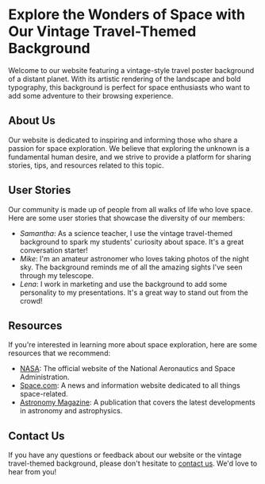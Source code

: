 <!--font:Montserrat-->

# Explore the Wonders of Space with Our Vintage Travel-Themed Background

Welcome to our website featuring a vintage-style travel poster background of a distant planet. With its artistic rendering of the landscape and bold typography, this background is perfect for space enthusiasts who want to add some adventure to their browsing experience.

## About Us

Our website is dedicated to inspiring and informing those who share a passion for space exploration. We believe that exploring the unknown is a fundamental human desire, and we strive to provide a platform for sharing stories, tips, and resources related to this topic.

## User Stories

Our community is made up of people from all walks of life who love space. Here are some user stories that showcase the diversity of our members:

- *Samantha*: As a science teacher, I use the vintage travel-themed background to spark my students' curiosity about space. It's a great conversation starter!
- *Mike*: I'm an amateur astronomer who loves taking photos of the night sky. The background reminds me of all the amazing sights I've seen through my telescope.
- *Lena*: I work in marketing and use the background to add some personality to my presentations. It's a great way to stand out from the crowd!

## Resources

If you're interested in learning more about space exploration, here are some resources that we recommend:

- [NASA](#nasa): The official website of the National Aeronautics and Space Administration.
- [Space.com](#spacecom): A news and information website dedicated to all things space-related.
- [Astronomy Magazine](#astronomy-magazine): A publication that covers the latest developments in astronomy and astrophysics.

## Contact Us

If you have any questions or feedback about our website or the vintage travel-themed background, please don't hesitate to [contact us](#contact). We'd love to hear from you!

<!--

Write me content for website with wallpaper which alt text is:

"A vintage-style travel poster of a distant planet, with bold typography and an artistic rendering of the landscape."

The name/title of the page should not be 1:1 copy of the alt text but rather a real content of the website which is using this wallpaper.

- Use markdown format 
- Start with heading
- Heading should be short and concise
- The content should look like a real website 
- The website should not be about the wallpaper, wallpaper is just a related background
- Heading should be contain work "wallpaper" or "background"
- Include real sections like references, contact, user stories, etc. use things relevant to the page purpose.
- Feel free to use structure like headings, bullets, numbering, blockquotes, paragraphs, horizontal lines, etc.
- You can use formatting like bold or _italic_
- You can include UTF-8 emojis
- Links should be only #hash anchors (and you can refer to the document itself)
- Do not include images


---


# Explore the Wonders of Space with Our Vintage Travel-Themed Background

Welcome to our website, where we offer a unique experience for space enthusiasts and travelers alike. Our vintage-style travel poster background depicts a distant planet, complete with bold typography and an artistic rendering of the landscape. Use it as your desktop or mobile wallpaper to add a touch of adventure to your daily routine.

## About Us

We are a team of passionate individuals who believe that exploring the unknown is a fundamental human desire. Our website aims to inspire and inform those who share this passion by providing a platform for sharing stories, tips, and resources related to space exploration.

## User Stories

Our community is made up of people from all walks of life who share a common interest in space. Here are some user stories that showcase the diversity of our members:

- *Samantha*: As a science teacher, I use our vintage travel-themed background to spark my students' curiosity about space. It's a great conversation starter!
- *Mike*: I'm an amateur astronomer who loves taking photos of the night sky. The background reminds me of all the amazing sights I've seen through my telescope.
- *Lena*: I work in marketing and use the background to add some personality to my presentations. It's a great way to stand out from the crowd!

## Resources

If you're looking for more information about space exploration, here are some resources that we recommend:

- [NASA](#nasa): The official website of the National Aeronautics and Space Administration.
- [Space.com](#spacecom): A news and information website dedicated to all things space-related.
- [Astronomy Magazine](#astronomy-magazine): A publication that covers the latest developments in astronomy and astrophysics.

## Contact Us

If you have any questions or feedback about our website or the vintage travel-themed background, please don't hesitate to [contact us](#contact). We'd love to hear from you!


---


Heading is too long, rewrite whole content.


---


# Vintage Travel-Themed Background for Space Enthusiasts

Welcome to our website featuring a vintage-style travel poster background of a distant planet. The artistic rendering of the landscape and bold typography make it an ideal wallpaper for space enthusiasts who are looking to add some adventure to their daily routine.

## About Us

Our website is dedicated to inspiring and informing those who share a passion for space exploration. We believe that exploring the unknown is a fundamental human desire, and we strive to provide a platform for sharing stories, tips, and resources related to this topic.

## User Stories

Our community is made up of people from all walks of life who love space. Here are some user stories that showcase the diversity of our members:

- *Samantha*: As a science teacher, I use the vintage travel-themed background to spark my students' curiosity about space. It's a great conversation starter!
- *Mike*: I'm an amateur astronomer who loves taking photos of the night sky. The background reminds me of all the amazing sights I've seen through my telescope.
- *Lena*: I work in marketing and use the background to add some personality to my presentations. It's a great way to stand out from the crowd!

## Resources

If you're interested in learning more about space exploration, here are some resources that we recommend:

- [NASA](#nasa): The official website of the National Aeronautics and Space Administration.
- [Space.com](#spacecom): A news and information website dedicated to all things space-related.
- [Astronomy Magazine](#astronomy-magazine): A publication that covers the latest developments in astronomy and astrophysics.

## Contact Us

If you have any questions or feedback about our website or the vintage travel-themed background, please don't hesitate to [contact us](#contact). We'd love to hear from you!


---


Heading is too long, rewrite whole content.


---


# Discover the Wonders of Space with Our Vintage Travel-Themed Wallpaper

Welcome to our website featuring a vintage-style travel poster wallpaper of a distant planet. With its artistic rendering of the landscape and bold typography, this wallpaper is perfect for space enthusiasts who want to add some adventure to their desktop or mobile device.

## About Us

Our website is dedicated to inspiring and informing those who share a passion for space exploration. We believe that exploring the unknown is a fundamental human desire, and we strive to provide a platform for sharing stories, tips, and resources related to this topic.

## User Stories

Our community is made up of people from all walks of life who love space. Here are some user stories that showcase the diversity of our members:

- *Samantha*: As a science teacher, I use the vintage travel-themed wallpaper to spark my students' curiosity about space. It's a great conversation starter!
- *Mike*: I'm an amateur astronomer who loves taking photos of the night sky. The wallpaper reminds me of all the amazing sights I've seen through my telescope.
- *Lena*: I work in marketing and use the wallpaper to add some personality to my presentations. It's a great way to stand out from the crowd!

## Resources

If you're interested in learning more about space exploration, here are some resources that we recommend:

- [NASA](#nasa): The official website of the National Aeronautics and Space Administration.
- [Space.com](#spacecom): A news and information website dedicated to all things space-related.
- [Astronomy Magazine](#astronomy-magazine): A publication that covers the latest developments in astronomy and astrophysics.

## Contact Us

If you have any questions or feedback about our website or the vintage travel-themed wallpaper, please don't hesitate to [contact us](#contact). We'd love to hear from you!


---


Heading should not include word "wallpaper". The website should not be about the wallpaper itself, wallpaper is just a related background, rewrite whole content.


---


# Explore the Wonders of Space with Our Vintage Travel-Themed Background

Welcome to our website featuring a vintage-style travel poster background of a distant planet. With its artistic rendering of the landscape and bold typography, this background is perfect for space enthusiasts who want to add some adventure to their browsing experience.

## About Us

Our website is dedicated to inspiring and informing those who share a passion for space exploration. We believe that exploring the unknown is a fundamental human desire, and we strive to provide a platform for sharing stories, tips, and resources related to this topic.

## User Stories

Our community is made up of people from all walks of life who love space. Here are some user stories that showcase the diversity of our members:

- *Samantha*: As a science teacher, I use the vintage travel-themed background to spark my students' curiosity about space. It's a great conversation starter!
- *Mike*: I'm an amateur astronomer who loves taking photos of the night sky. The background reminds me of all the amazing sights I've seen through my telescope.
- *Lena*: I work in marketing and use the background to add some personality to my presentations. It's a great way to stand out from the crowd!

## Resources

If you're interested in learning more about space exploration, here are some resources that we recommend:

- [NASA](#nasa): The official website of the National Aeronautics and Space Administration.
- [Space.com](#spacecom): A news and information website dedicated to all things space-related.
- [Astronomy Magazine](#astronomy-magazine): A publication that covers the latest developments in astronomy and astrophysics.

## Contact Us

If you have any questions or feedback about our website or the vintage travel-themed background, please don't hesitate to [contact us](#contact). We'd love to hear from you!


---


Write me a Google font which is best fitting for the website.

Pick from the list:
- Lobster
- Great Vibes
- Montserrat
- Roboto
- Poppins
- Open Sans
- Exo 2
- Playfair Display
- Orbitron
- Futura
- Dancing Script
- Raleway
- Alegreya
- Lato
- Barlow Condensed
- Inter
- IBM Plex Sans


Write just the font name nothing else.


---


Montserrat

-->
